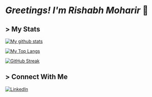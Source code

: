 # _Greetings! I'm Rishabh Moharir_ 👋

## > My Stats

[![My github stats](https://github-readme-stats.vercel.app/api?username=redromnon&show_icons=true&theme=tokyonight&include_all_commits=true)](https://github.com/redromnon)

[![My Top Langs](https://github-readme-stats.vercel.app/api/top-langs/?username=redromnon&layout=compact&theme=tokyonight)](https://github.com/anuraghazra/github-readme-stats)

[![GitHub Streak](https://github-readme-streak-stats.herokuapp.com/?user=DenverCoder1&theme=tokyonight)](https://git.io/streak-stats)


## > Connect With Me

[![LinkedIn](https://img.shields.io/badge/linkedin-%230077B5.svg?style=for-the-badge&logo=linkedin&logoColor=white)](https://in.linkedin.com/in/rishabh-moharir-b804121b5)
